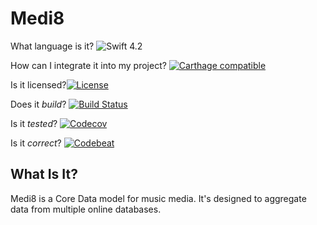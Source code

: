 # Medi8
What language is it? ![Swift 4.2](https://img.shields.io/badge/Swift-4.2-orange.svg)

How can I integrate it into my project? [![Carthage compatible](https://img.shields.io/badge/Carthage-compatible-4BC51D.svg?style=flat)](https://github.com/Carthage/Carthage)

Is it licensed?[![License](http://img.shields.io/:license-mit-blue.svg)](http://doge.mit-license.org)

Does it *build*? [![Build Status](https://travis-ci.org/jrtibbetts/Medi8.svg?branch=master)](https://travis-ci.org/jrtibbetts/Medi8)

Is it *tested*? [![Codecov](https://codecov.io/gh/jrtibbetts/Medi8/branch/master/graph/badge.svg)](https://codecov.io/gh/jrtibbetts/Medi8)

Is it *correct*? [![Codebeat](https://codebeat.co/badges/9db4672f-1ffc-4981-a7d0-3bb71e97cd62)](https://codebeat.co/projects/github-com-jrtibbetts-medi8-master)

## What Is It?

Medi8 is a Core Data model for music media. It's designed to aggregate data from multiple online databases.
